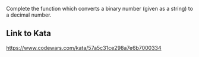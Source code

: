 Complete the function which converts a binary number (given as a string) to a decimal number.

## Link to Kata
https://www.codewars.com/kata/57a5c31ce298a7e6b7000334
